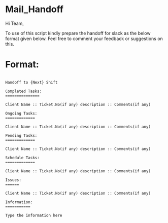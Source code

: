 # Mail_Handoff
Hi Team,

  To use of this script kindly prepare the handoff for slack as the below format given below. Feel free to comment your feedback or suggestions on this.
  
# Format:

```From - Your_Name

Handoff to {Next} Shift

Completed Tasks:
===============

Client Name :: Ticket.No(if any) description :: Comments(if any)

Ongoing Tasks:
=============

Client Name :: Ticket.No(if any) description :: Comments(if any)

Pending Tasks:
=============

Client Name :: Ticket.No(if any) description :: Comments(if any)

Schedule Tasks:
=============

Client Name :: Ticket.No(if any) description :: Comments(if any)

Issues:
======

Client Name :: Ticket.No(if any) description :: Comments(if any)

Information:
===========

Type the information here
```
